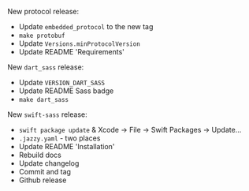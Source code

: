 New protocol release:
* Update `embedded_protocol` to the new tag
* `make protobuf`
* Update `Versions.minProtocolVersion`
* Update README 'Requirements'

New `dart_sass` release:
* Update `VERSION_DART_SASS`
* Update README Sass badge
* `make dart_sass`

New `swift-sass` release:
* `swift package update` & Xcode -> File -> Swift Packages -> Update...
* `.jazzy.yaml` - two places
* Update README 'Installation'
* Rebuild docs
* Update changelog
* Commit and tag
* Github release
